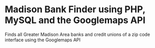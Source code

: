 Madison Bank Finder using PHP, MySQL and the Googlemaps API
=================================================
Finds all Greater Madison Area banks and credit unions of a zip code interface using the Googlemaps API
